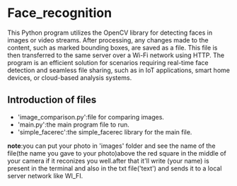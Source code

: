 # Face_recognition
This Python program utilizes the OpenCV library for detecting faces in images or video streams. After processing, any changes made to the content, such as marked bounding boxes, are saved as a file. This file is then transferred to the same server over a Wi-Fi network using HTTP. The program is an efficient solution for scenarios requiring real-time face detection and seamless file sharing, such as in IoT applications, smart home devices, or cloud-based analysis systems.

## Introduction of files
- 'image_comparison.py':file for comparing images.
- 'main.py':the main program file to run.
- 'simple_facerec':the simple_facerec library for the main file.

**note**:you can put your photo in 'images' folder and see the name of the file(the name you gave to your photo)above the red square in the middle of your camera if it reconizes you well.after that it'll write (your name) is present in the terminal and also in the txt file('text') and sends it to a local server network like WI_FI.
